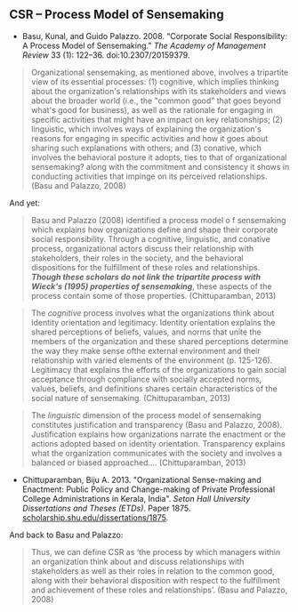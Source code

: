 ## CSR – Process Model of Sensemaking


* Basu, Kunal, and Guido Palazzo. 2008. “Corporate Social Responsibility: A Process Model of Sensemaking.” *The Academy of Management Review* 33 (1): 122–36. doi:10.2307/20159379.

> Organizational sensemaking, as mentioned above, involves a tripartite view of its essential
processes: (1) cognitive, which implies thinking about the organization's relationships with its stakeholders and views about the broader world (i.e., the "common good" that goes beyond what's good for business), as well as the rationale for engaging in specific activities that might have an impact on key relationships; (2) linguistic, which involves ways of explaining the organization's reasons for engaging in specific activities and how it goes about sharing such explanations with others; and (3) conative, which involves the behavioral posture it adopts, ties to that of organizational sensemaking? along with the commitment and consistency it shows in conducting activities that impinge on its perceived relationships. (Basu and Palazzo, 2008)

And yet:

>Basu and Palazzo (2008) identified a process model o f sensemaking which explains how organizations define and shape their corporate social responsibility. Through a cognitive, linguistic, and conative process, organizational actors discuss their relationship with stakeholders, their roles in the society, and the behavioral dispositions for the fulfillment of these roles and relationships. ***Though these scholars do not link the tripartite process with Wieck's (1995) properties of sensemaking***, these aspects of the process contain some of those properties. (Chittuparamban, 2013)

>The *cognitive* process involves what the organizations think about identity orientation and legitimacy. Identity orientation explains the shared perceptions of beliefs, values, and norms that unite the members of the organization and these shared perceptions determine the way they make sense ofthe external environment and their relationship with varied elements of the environment (p. 125-126). Legitimacy that explains the efforts of the organizations to gain social acceptance through compliance with socially accepted norms, values, beliefs, and definitions shares certain characteristics of the social nature of sensemaking. (Chittuparamban, 2013)

>The *linguistic* dimension of the process model of sensemaking constitutes justification and transparency (Basu and Palazzo, 2008). Justification explains how organizations narrate the enactment or the actions adopted based on identity orientation. Transparency explains what the organization communicates with the society and involves a balanced or biased approached.…  (Chittuparamban, 2013)

* Chittuparamban, Biju A. 2013. "Organizational Sense-making and Enactment: Public Policy and Change-making of Private Professional College Administrations in Kerala, India". *Seton Hall University Dissertations and Theses (ETDs)*. Paper 1875. [scholarship.shu.edu/dissertations/1875](http://scholarship.shu.edu/dissertations/1875).

And back to Basu and Palazzo:

>Thus, we can define CSR as ‘the process by which managers within an organization think about and discuss relationships with stakeholders as well as their roles in relation to the common good, along with their behavioral disposition with respect to the fulfillment and achievement of these roles and relationships’. (Basu and Palazzo, 2008)

















